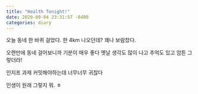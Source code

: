 ```yaml
---
title: "Health Tonight!"
date: 2020-09-04 23:31:57 -0400
categories: diary
---
```

오늘 동네 한 바퀴 걸었다.
한 4km 나오던데?
꽤나 보람찼다.

오랜만에 동네 걸어보니까 기분이 매우 좋다
옛날 생각도 많이 나고
추억도 있고
암튼 그렇더라!

인지프 과제 커밋해야하는데
너무너무 귀찮다

인생이 원래 그렇지 뭐. ㅎ
